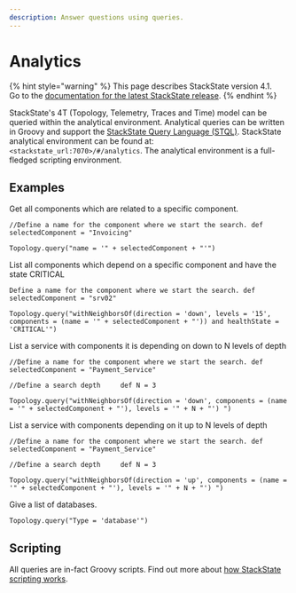 ```yaml
---
description: Answer questions using queries.
---
```


# Analytics

{% hint style="warning" %}
This page describes StackState version 4.1.  
Go to the [documentation for the latest StackState release](https://docs.stackstate.com/).
{% endhint %}

StackState's 4T \(Topology, Telemetry, Traces and Time\) model can be queried within the analytical environment. Analytical queries can be written in Groovy and support the [StackState Query Language \(STQL\)](/develop/reference/stql_reference.md). StackState analytical environment can be found at: `<stackstate_url:7070>/#/analytics`. The analytical environment is a full-fledged scripting environment.

## Examples

Get all components which are related to a specific component.

`//Define a name for the component where we start the search. def selectedComponent = "Invoicing"`

`Topology.query("name = '" + selectedComponent + "'")`

List all components which depend on a specific component and have the state CRITICAL

`Define a name for the component where we start the search. def selectedComponent = "srv02"`

`Topology.query("withNeighborsOf(direction = 'down', levels = '15', components = (name = '" + selectedComponent + "')) and healthState = 'CRITICAL'")`

List a service with components it is depending on down to N levels of depth

`//Define a name for the component where we start the search. def selectedComponent = "Payment_Service"`

`//Define a search depth    
def N = 3`

`Topology.query("withNeighborsOf(direction = 'down', components = (name = '" + selectedComponent + "'), levels = '" + N + "') ")`

List a service with components depending on it up to N levels of depth

`//Define a name for the component where we start the search. def selectedComponent = "Payment_Service"`

`//Define a search depth    
def N = 3`

`Topology.query("withNeighborsOf(direction = 'up', components = (name = '" + selectedComponent + "'), levels = '" + N + "') ")`

Give a list of databases.

`Topology.query("Type = 'database'")`

## Scripting

All queries are in-fact Groovy scripts. Find out more about [how StackState scripting works](/develop/reference/scripting/).

